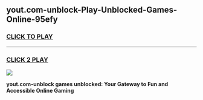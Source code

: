 
## yout.com-unblock-Play-Unblocked-Games-Online-95efy
<h3>
<a href="https://premium76.site?title=yout.com-unblock&ref=25A">CLICK TO PLAY</a></h3>
<hr>

<h3>
<a href="https://premium76.site?title=yout.com-unblock&ref=25A">CLICK 2 PLAY</a>
  
</h3>

<a href="https://premium76.site?title=yout.com-unblock&ref=25A"><img src="https://clearcache.store/games.png"></a>


**yout.com-unblock games unblocked: Your Gateway to Fun and Accessible Online Gaming**
